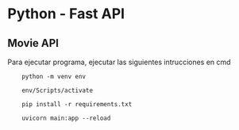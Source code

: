 # Python - Fast API


## Movie API

Para ejecutar programa, ejecutar las siguientes intrucciones en cmd

```
    python -m venv env
```
```
    env/Scripts/activate
```
```
    pip install -r requirements.txt 
```
```
    uvicorn main:app --reload
```